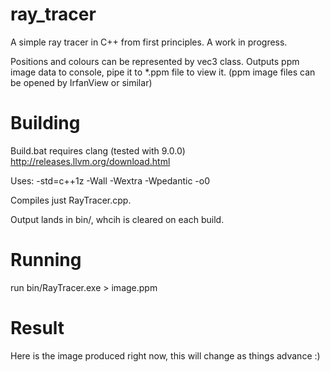 # ray_tracer
A simple ray tracer in C++ from first principles. A work in progress.

Positions and colours can be represented by vec3 class.
Outputs ppm image data to console, pipe it to \*.ppm file to view it. 
(ppm image files can be opened by IrfanView or similar)

# Building

Build.bat requires clang (tested with 9.0.0) http://releases.llvm.org/download.html

Uses: -std=c++1z -Wall -Wextra -Wpedantic -o0

Compiles just RayTracer.cpp.

Output lands in bin/, whcih is cleared on each build.


# Running
run bin/RayTracer.exe > image.ppm

# Result

Here is the image produced right now, this will change as things advance :)

